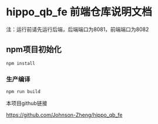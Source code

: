 # hippo_qb_fe 前端仓库说明文档

注：运行前请先运行后端，后端端口为8081，前端端口为8082

## npm项目初始化

```
npm install
```

### 生产编译
```
npm run build
```

本项目github链接

https://github.com/Johnson-Zheng/hippo_qb_fe

